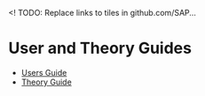 <!
TODO: Replace links to tiles in github.com/SAP...
> 
#  User and Theory Guides
* [Users Guide](fedem_docs%2FFedemUsersGuide.pdf)
* [Theory Guide](fedem_docs%2FFedemTheoryGuide.pdf)

